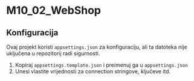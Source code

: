 # M10_02_WebShop

## Konfiguracija

Ovaj projekt koristi `appsettings.json` za konfiguraciju, ali ta datoteka nije uključena u repozitorij radi sigurnosti.

1. Kopiraj `appsettings.template.json` i preimenuj ga u `appsettings.json`
2. Unesi vlastite vrijednosti za connection stringove, ključeve itd.